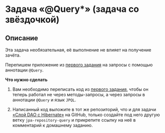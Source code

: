 
# Задача «@Query*» (задача со звёздочкой)

## Описание

Эта задача необязательная, её выполнение не влияет на получение зачёта.

Перепишем приложение из [первого задания](../task1/README.md) на запросы с помощью аннотации `@Query`.


**Что нужно сделать**

1. Вам необходимо переписать код из [первого задания](../task1/README.md), чтобы он теперь работал не через методы-запросы, а через запросы в аннотации `@Query` и язык `JPQL`.

2. Написанный код выложите в тот же репозиторий, что и для задачи [«Слой DAO c Hibernate»](../../hibernate/task1/README.md) на GitHub, только создайте под него другую ветку `jpa-repository-query` и прикрепите ссылку на неё в комментарий к домашнему заданию.
